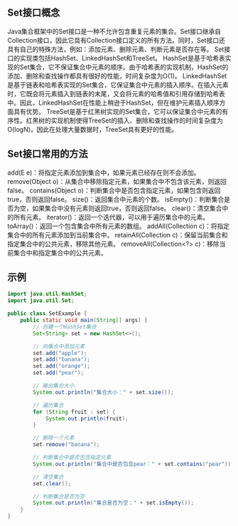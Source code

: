 ## Set接口概念
Java集合框架中的Set接口是一种不允许包含重复元素的集合。Set接口继承自Collection接口，因此它具有Collection接口定义的所有方法。同时，Set接口还具有自己的特殊方法，例如：添加元素、删除元素、判断元素是否存在等。
Set接口的实现类包括HashSet、LinkedHashSet和TreeSet。
HashSet是基于哈希表实现的Set集合，它不保证集合中元素的顺序。由于哈希表的实现机制，HashSet的添加、删除和查找操作都具有很好的性能，时间复杂度为O(1)。
LinkedHashSet是基于链表和哈希表实现的Set集合，它保证集合中元素的插入顺序。在插入元素时，它既会将元素插入到链表的末尾，又会将元素的哈希值和引用存储到哈希表中。因此，LinkedHashSet在性能上稍逊于HashSet，但在维护元素插入顺序方面具有优势。
TreeSet是基于红黑树实现的Set集合，它可以保证集合中元素的有序性。红黑树的实现机制使得TreeSet的插入、删除和查找操作的时间复杂度为O(logN)，因此在处理大量数据时，TreeSet具有更好的性能。
## Set接口常用的方法
add(E e)：将指定元素添加到集合中，如果元素已经存在则不会添加。
remove(Object o)：从集合中移除指定元素，如果集合中不包含该元素，则返回false。
contains(Object o)：判断集合中是否包含指定元素，如果包含则返回true，否则返回false。
size()：返回集合中元素的个数。
isEmpty()：判断集合是否为空，如果集合中没有元素则返回true，否则返回false。
clear()：清空集合中的所有元素。
iterator()：返回一个迭代器，可以用于遍历集合中的元素。
toArray()：返回一个包含集合中所有元素的数组。
addAll(Collection<? extends E> c)：将指定集合中的所有元素添加到当前集合中。
retainAll(Collection<?> c)：保留当前集合和指定集合中的公共元素，移除其他元素。
removeAll(Collection<?> c)：移除当前集合中和指定集合中的公共元素。
## 示例
```java
import java.util.HashSet;
import java.util.Set;

public class SetExample {
    public static void main(String[] args) {
        // 创建一个HashSet集合
        Set<String> set = new HashSet<>();

        // 向集合中添加元素
        set.add("apple");
        set.add("banana");
        set.add("orange");
        set.add("pear");

        // 输出集合大小
        System.out.println("集合大小：" + set.size());

        // 遍历集合
        for (String fruit : set) {
            System.out.println(fruit);
        }

        // 删除一个元素
        set.remove("banana");

        // 判断集合中是否包含指定元素
        System.out.println("集合中是否包含pear：" + set.contains("pear"));

        // 清空集合
        set.clear();

        // 判断集合是否为空
        System.out.println("集合是否为空：" + set.isEmpty());
    }
}
```
